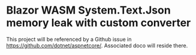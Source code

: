 # Blazor WASM System.Text.Json memory leak with custom converter

This project will be referenced by a Github issue in https://github.com/dotnet/aspnetcore/. Associated doco will reside there.